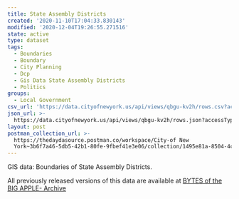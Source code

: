 ```yaml
---
title: State Assembly Districts
created: '2020-11-10T17:04:33.830143'
modified: '2020-12-04T19:26:55.271516'
state: active
type: dataset
tags:
  - Boundaries
  - Boundary
  - City Planning
  - Dcp
  - Gis Data State Assembly Districts
  - Politics
groups:
  - Local Government
csv_url: 'https://data.cityofnewyork.us/api/views/qbgu-kv2h/rows.csv?accessType=DOWNLOAD'
json_url: >-
  https://data.cityofnewyork.us/api/views/qbgu-kv2h/rows.json?accessType=DOWNLOAD
layout: post
postman_collection_url: >-
  https://thedaydasource.postman.co/workspace/City-of New
  York~3b6f7a46-5db5-42b1-80fe-9fbef41e3e06/collection/1495e81a-8504-4c17-b790-c434906cfdcb
---
```

GIS data: Boundaries of State Assembly Districts.

All previously released versions of this data are available at <a href="https://www1.nyc.gov/site/planning/data-maps/open-data/bytes-archive.page?sorts[year]=0">BYTES of the BIG APPLE- Archive</a>
